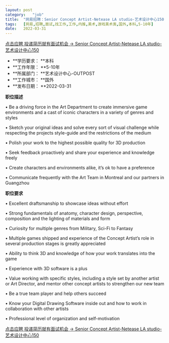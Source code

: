 ```yaml
---
layout:	post
category:	"job"
title:	"网易招聘：Senior Concept Artist-Netease LA studio-艺术设计中心150-美术-游戏美术类-国外本科5-10年"
tags:	[网易,招聘,面试,找工作,工作,内推,美术,游戏美术类,国外,本科,5-10年]
date:	2022-03-31
---
```


[点击应聘 投递简历就有面试机会 ->  Senior Concept Artist-Netease LA studio-艺术设计中心150](http://mobile.bole.netease.com/bole/boleDetail?id=38607&employeeId=346f03c3cda5f04c&key=all)



- **学历要求： **本科
- **工作年限： **5-10年
- **所属部门： **艺术设计中心-OUTPOST
- **工作城市： **国外
- **发布日期： **2022-03-31



**职位描述**

• Be a driving force in the Art Department to create immersive game environments and a cast of iconic characters in a variety of genres and styles

• Sketch your original ideas and solve every sort of visual challenge while respecting the projects style-guide and the restrictions of the medium

• Polish your work to the highest possible quality for 3D production

• Seek feedback proactively and share your experience and knowledge freely

• Create characters and environments alike, it’s ok to have a preference

• Communicate frequently with the Art Team in Montreal and our partners in Guangzhou



**职位要求**

• Excellent draftsmanship to showcase ideas without effort

• Strong fundamentals of anatomy, character design, perspective, composition and the lighting of materials and form

• Curiosity for multiple genres from Military, Sci-Fi to Fantasy

• Multiple games shipped and experience of the Concept Artist’s role in several production stages is greatly appreciated

• Ability to think 3D and knowledge of how your work translates into the game

• Experience with 3D software is a plus

• Value working with specific styles, including a style set by another artist or Art Director, and mentor other concept artists to strengthen our new team

• Be a true team player and help others succeed

• Know your Digital Drawing Software inside out and how to work in collaboration with other artists

• Professional level of organization and self-motivation



[点击应聘 投递简历就有面试机会 ->  Senior Concept Artist-Netease LA studio-艺术设计中心150](http://mobile.bole.netease.com/bole/boleDetail?id=38607&employeeId=346f03c3cda5f04c&key=all)